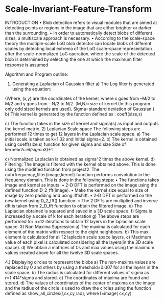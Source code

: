 # Scale-Invariant-Feature-Transform
INTRODUCTION
•	Blob detection refers to visual modules that are aimed at detecting points or regions in the image that are either brighter or darker than the surrounding.
•	In order to automatically detect blobs of different sizes, a multiscale approach is necessary. 
•	According to the scale-space theory the  multiple-scale LoG blob detector can locate blobs of different scales by detecting local extrema of the LoG scale-space representation after the scale-normalized LoG operation, where the scale of the detected blob is determined by selecting the one at which  the maximum ﬁlter response is assumed

Algorithm and Program outline:
1)	Generating a Laplacian of Gaussian filter
a)	The Log filter is generated using the equation:
          
(Where, (x,y) are the coordinates of the kernel,  where x goes from –M/2 to M/2 and y goes from –    N/2 to N/2. (M,N)=size of kernel.(In this program only odd sized kernels are used). Sigma=standard deviation of Gaussian.)
b)	This kernel is generated by the function defined as : coeff(size,s)

c)	The function takes in the size of kernel and sigma(s) as input and outputs the kernel matrix.
2)	Laplacian Scale space
The following steps are performed 12 times to get 12 layers in the Laplacian scale space.
a)	The initial scale is taken as k=1.32  and Initial sigma=2.
b)	The kernel is obtained using coeff(size,s) function for given sigma and size
Size of kernel=2*ceil(sigma*3)+1

c)	Normalized Laplacian is obtained as sigma^2 times the above kernel.
d)	Filtering:
The image is filtered with the kernel obtained above. This is done using the modified function from project2. The out=frequency_filter(image,kernel) function performs convolution in the frequency domain. This is done in the following steps:
•	The functions takes image and kernel as inputs.
•	2-D DFT is performed on the image using the defined function D_2_fft(image).
•	Make the kernel size equal to size of image by zero padding and using ifftshift.
•	2-D DFT is performed on the new kernel using D_2_fft() function.
•	The 2 DFTs are multiplied and inverse dft is taken from 2_D_fft function to obtain the filtered image.
e)	The Laplacian obtained is squared and saved in a 3D scale space.
f)	Sigma is increased by a scale of k for each iteration
g)	The above steps are performed for n=12 iterations to obtain 12 layers in the laplacian scale space.
3)	Non Maxima Supression
a)	The maxima is calculated for each element of the matrix with respect to the eight neighbours.
b)	This max element is calculated for all 12 laplacian scale space layers.
c)	Maximum  value of each pixel is calculated considering all the layers(in the 3D scale space).
d)	We obtain a matrices of 0s and max values using the maximum values created above for all the twelve 3D scale spaces.

4.) Displaying circles to represent the blobs 
a)	 The non-maxima values are replaced by 0  and others by using a threshold=0.007 for all         the layers in the scale space.
b)	 The radius is calculated for different values of sigma as r=1.414*sigma and stored.
c)	The coordinates of maxima are found and stored.
d)	The values of coordinates of the center of maxima on the image and the radius of the       circle is used to draw the circles using the function defined as show_all_circles(I,cx,cy,rad), where I=image( cx,cy)
